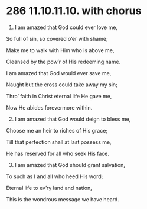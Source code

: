 # 286 11.10.11.10. with chorus

1.  I am amazed that God could ever love me,

So full of sin, so covered o’er with shame;

Make me to walk with Him who is above me,

Cleansed by the pow’r of His redeeming name.

I am amazed that God would ever save me,

Naught but the cross could take away my sin;

Thro’ faith in Christ eternal life He gave me,

Now He abides forevermore within.

2.  I am amazed that God would deign to bless me,

Choose me an heir to riches of His grace;

Till that perfection shall at last possess me,

He has reserved for all who seek His face.

3.  I am amazed that God should grant salvation,

To such as I and all who heed His word;

Eternal life to ev’ry land and nation,

This is the wondrous message we have heard.

